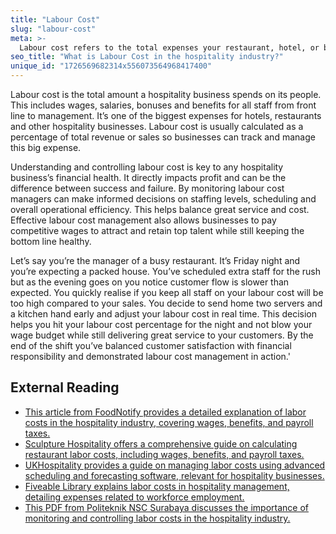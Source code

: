 ```yaml
---
title: "Labour Cost"
slug: "labour-cost"
meta: >-
  Labour cost refers to the total expenses your restaurant, hotel, or bar incurs to pay its staff, including wages, benefits, and taxes. Efficient management boosts profitability.
seo_title: "What is Labour Cost in the hospitality industry?"
unique_id: "1726569682314x556073564968417400"
---
```


Labour cost is the total amount a hospitality business spends on its people. This includes wages, salaries, bonuses and benefits for all staff from front line to management. It’s one of the biggest expenses for hotels, restaurants and other hospitality businesses. Labour cost is usually calculated as a percentage of total revenue or sales so businesses can track and manage this big expense.

Understanding and controlling labour cost is key to any hospitality business’s financial health. It directly impacts profit and can be the difference between success and failure. By monitoring labour cost managers can make informed decisions on staffing levels, scheduling and overall operational efficiency. This helps balance great service and cost. Effective labour cost management also allows businesses to pay competitive wages to attract and retain top talent while still keeping the bottom line healthy.

Let’s say you’re the manager of a busy restaurant. It’s Friday night and you’re expecting a packed house. You’ve scheduled extra staff for the rush but as the evening goes on you notice customer flow is slower than expected. You quickly realise if you keep all staff on your labour cost will be too high compared to your sales. You decide to send home two servers and a kitchen hand early and adjust your labour cost in real time. This decision helps you hit your labour cost percentage for the night and not blow your wage budget while still delivering great service to your customers. By the end of the shift you’ve balanced customer satisfaction with financial responsibility and demonstrated labour cost management in action.'

## External Reading

- [This article from FoodNotify provides a detailed explanation of labor costs in the hospitality industry, covering wages, benefits, and payroll taxes.](https://www.foodnotify.com/en/blog/labor-costs-hospitality)
- [Sculpture Hospitality offers a comprehensive guide on calculating restaurant labor costs, including wages, benefits, and payroll taxes.](https://www.sculpturehospitality.com/blog/how-to-calculate-restaurant-labour-cost)
- [UKHospitality provides a guide on managing labor costs using advanced scheduling and forecasting software, relevant for hospitality businesses.](https://www.ukhospitality.org.uk/a-guide-to-labour-cost-management/)
- [Fiveable Library explains labor costs in hospitality management, detailing expenses related to workforce employment.](https://library.fiveable.me/key-terms/hospitality-management/labor-cost)
- [This PDF from Politeknik NSC Surabaya discusses the importance of monitoring and controlling labor costs in the hospitality industry.](https://nscpolteksby.ac.id/ebook/files/Ebook/Hospitality/Human%20Resource%20Management%20in%20the%20Hospitality%20Industry/CHAPTER%2018%20Labour%20costs%20and%20productivity.pdf)